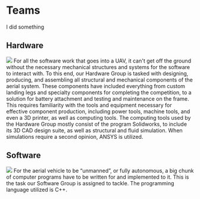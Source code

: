 # Teams
I did something
## Hardware
![](images/drone_cad.png)
For all the software work that goes into a UAV, it can't get off the ground without the necessary mechanical structures and systems for the software to interact with. To this end, our Hardware Group is tasked with designing, producing, and assembling all structural and mechanical components of the aerial system. These components have included everything from custom landing legs and specialty components for completing the competition, to a solution for battery attachment and testing and maintenance on the frame. This requires familiarity with the tools and equipment necessary for effective component production, including power tools, machine tools, and even a 3D printer, as well as computing tools. The computing tools used by the Hardware Group mostly consist of the program Solidworks, to include its 3D CAD design suite, as well as structural and fluid simulation. When simulations require a second opinion, ANSYS is utilized. 


## Software
![](images/software_team.png)
For the aerial vehicle to be “unmanned”, or fully autonomous, a big chunk of computer programs have to be written for and implemented to it. This is the task our Software Group is assigned to tackle. The programming language utilized is C++.
